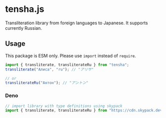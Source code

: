 # tensha.js

Transliteration library from foreign languages to Japanese. It supports currently Russian.

## Usage

This package is ESM only. Please use `import` instead of `require`.

```js
import { transliterate, transliterateRu } from "tensha";
transliterate("Алиса", "ru"); // "アリサ"

// or
transliterateRu("Антон"); // "アントン"
```

### Deno

```ts
// import library with type definitions using skypack
import { transliterate, transliterateRu } from "https://cdn.skypack.dev/tensha@0.1.0?dts";
```
